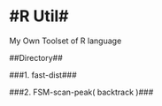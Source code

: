 
#R Util#
========================================

My Own Toolset of R language

##Directory##

###1. fast-dist###

###2. FSM-scan-peak( backtrack )###